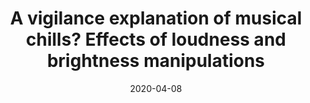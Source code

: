---
title: "A vigilance explanation of musical chills? Effects of loudness and brightness manipulations"
collection: publications
category: manuscripts
permalink: /publication/2020-04-08-bannister-2020
date: 2020-04-08
venue: 'Music and Science'
paperurl: 'https://doi.org/10.1177/2059204320915654'
citation: 'Bannister, S. C. (2020). A vigilance explanation of musical chills? Effects of loudness and brightness manipulations. Music and Science, 3, 1-17. DOI: 10.1177/2059204320915654'
---